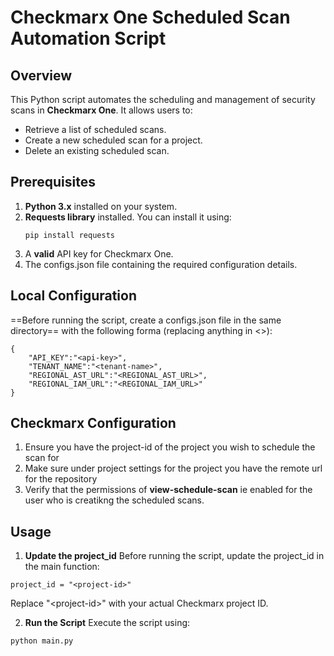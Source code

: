 # **Checkmarx One Scheduled Scan Automation Script**

## **Overview**
This Python script automates the scheduling and management of security scans in **Checkmarx One**. It allows users to:
- Retrieve a list of scheduled scans.
- Create a new scheduled scan for a project.
- Delete an existing scheduled scan.

## **Prerequisites**
1. **Python 3.x** installed on your system.
2. **Requests library** installed. You can install it using:
   ```
   pip install requests
   ```
3. A **valid** API key for Checkmarx One.
4. The configs.json file containing the required configuration details.
## Local Configuration
==Before running the script, create a configs.json file in the same directory== with the following forma (replacing anything in <>):
```
{
    "API_KEY":"<api-key>",
    "TENANT_NAME":"<tenant-name>",
    "REGIONAL_AST_URL":"<REGIONAL_AST_URL>",
    "REGIONAL_IAM_URL":"<REGIONAL_IAM_URL>"
}
```
## Checkmarx Configuration
1. Ensure you have the project-id of the project you wish to schedule the scan for
2. Make sure under project settings for the project you have the remote url for the repository
3. Verify that the permissions of **view-schedule-scan** ie enabled for the user who is creatikng the scheduled scans.
## Usage
1. **Update the project_id**
Before running the script, update the project_id in the main function:
```
project_id = "<project-id>"
```
Replace "\<project-id>" with your actual Checkmarx project ID.

2. **Run the Script**
Execute the script using: 

```python main.py```
